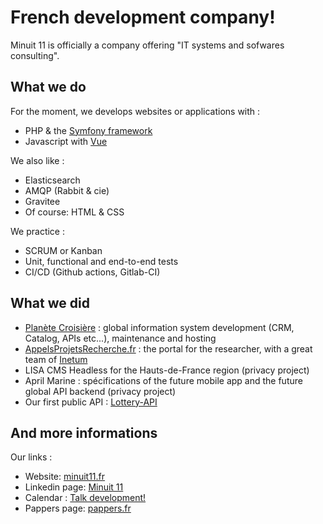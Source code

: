 # French development company!

Minuit 11 is officially a company offering "IT systems and sofwares consulting".

## What we do

For the moment, we develops websites or applications with :
* PHP & the [Symfony framework](https://github.com/symfony/symfony)
* Javascript with [Vue](https://github.com/vuejs/core)

We also like :
* Elasticsearch
* AMQP (Rabbit & cie)
* Gravitee
* Of course: HTML & CSS

We practice : 
* SCRUM or Kanban
* Unit, functional and end-to-end tests
* CI/CD (Github actions, Gitlab-CI)

## What we did

* [Planète Croisière](https://planete-croisiere.com) : global information system development (CRM, Catalog, APIs etc...), maintenance and hosting
* [AppelsProjetsRecherche.fr](https://appelsprojetsrecherche.fr) : the portal for the researcher, with a great team of [Inetum](https://inetum.com)
* LISA CMS Headless for the Hauts-de-France region (privacy project)
* April Marine : spécifications of the future mobile app and the future global API backend (privacy project)
* Our first public API : [Lottery-API](https://gravitee.minuit11.fr/catalog/api/e92c6818-661d-42fe-ac68-18661d82fec0)

## And more informations

Our links :

* Website: [minuit11.fr](https://minuit11.fr?source=github) 
* Linkedin page: [Minuit 11](https://linkedin.com/company/minuit11)
* Calendar : [Talk development!](https://calendar.app.google/jn1efNJs3KiAR79G9)
* Pappers page: [pappers.fr](https://www.pappers.fr/entreprise/minuit-11-938822996)
